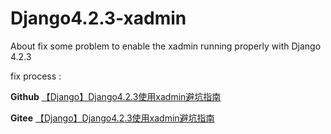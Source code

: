 # Django4.2.3-xadmin
About fix some problem to enable the xadmin running properly with Django 4.2.3


fix process :

**Github**
[【Django】Django4.2.3使用xadmin避坑指南](https://github.com/MyStudyPython/study_django_backend/blob/main/README.md)

**Gitee**
[【Django】Django4.2.3使用xadmin避坑指南](https://gitee.com/alicloud_75/study_django_backend/blob/main/README.md)

